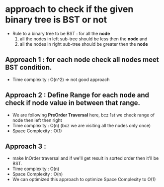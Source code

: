 # approach to check if the given binary tree is BST or not

- Rule to a binary tree to be BST : for all the **node**
  1. all the nodes in left sub-tree should be less then the **node** and
  1. all the nodes in right sub-tree should be greater then the **node**

## Approach 1 : for each node check all nodes meet BST condition.

- Time complexity : O(n^2) => not good approach

## Approach 2 : Define Range for each node and check if node value in between that range.

- We are following **PreOrder Traversal** here, bcz 1st we check range of node then left then right
- Time complexity : O(n) (bcz we are visiting all the nodes only once)
- Space Complexity : O(1)

## Approach 3 :

- make InOrder traversal and if we'll get result in sorted order then it'll be BST.
- Time complexity : O(n)
- Space Complexity : O(n)
- We can optimized this approach to optimize Space Complexity to O(1)
